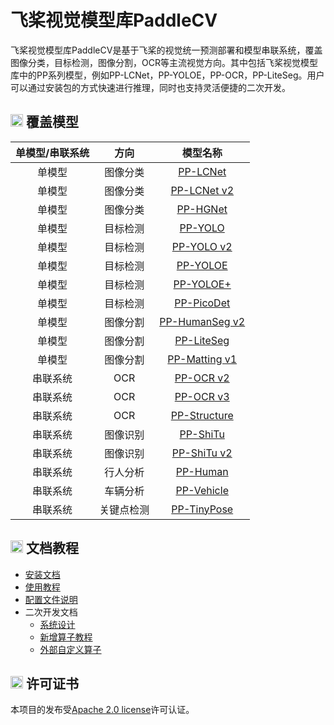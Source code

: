 # 飞桨视觉模型库PaddleCV

飞桨视觉模型库PaddleCV是基于飞桨的视觉统一预测部署和模型串联系统，覆盖图像分类，目标检测，图像分割，OCR等主流视觉方向。其中包括飞桨视觉模型库中的PP系列模型，例如PP-LCNet，PP-YOLOE，PP-OCR，PP-LiteSeg。用户可以通过安装包的方式快速进行推理，同时也支持灵活便捷的二次开发。

## <img src="https://user-images.githubusercontent.com/48054808/157827140-03ffaff7-7d14-48b4-9440-c38986ea378c.png" width="20"/> 覆盖模型

| 单模型/串联系统 | 方向 | 模型名称
|:------:|:-----:|:------:|
| 单模型 |   图像分类 |  [PP-LCNet](configs/single_op/PP-LCNet.yml) |
| 单模型 |   图像分类 |  [PP-LCNet v2](configs/single_op/PP-LCNetV2.yml) |
| 单模型 |   图像分类 |  [PP-HGNet](configs/single_op/PP-HGNet.yml) |
| 单模型 |   目标检测 |  [PP-YOLO](configs/single_op/PP-YOLO.yml) |
| 单模型 |   目标检测 |  [PP-YOLO v2](configs/single_op/PP-YOLOv2.yml) |
| 单模型 |   目标检测 |  [PP-YOLOE](configs/single_op/PP-YOLOE.yml) |
| 单模型 |   目标检测 |  [PP-YOLOE+](configs/single_op/PP-YOLOE+.yml) |
| 单模型 |   目标检测 |  [PP-PicoDet](configs/single_op/PP-PicoDet.yml) |
| 单模型 |   图像分割 |  [PP-HumanSeg v2](configs/single_op/PP-HumanSegV2.yml) |
| 单模型 |   图像分割 |  [PP-LiteSeg](configs/single_op/PP-LiteSeg.yml) |
| 单模型 |   图像分割 |  [PP-Matting v1](configs/single_op/PP-MattingV1.yml) |
| 串联系统 |   OCR |  [PP-OCR v2](configs/system/PP-OCRv2.yml) |
| 串联系统 |   OCR |  [PP-OCR v3](configs/system/PP-OCRv3.yml) |
| 串联系统 |   OCR |  [PP-Structure](configs/system/PP-Structure.yml) |
| 串联系统 |   图像识别 |  [PP-ShiTu](configs/system/PP-ShiTu.yml) |
| 串联系统 |   图像识别 |  [PP-ShiTu v2](configs/system/PP-ShiTuV2.yml) |
| 串联系统 |   行人分析 |  [PP-Human](configs/system/PP-Human.yml) |
| 串联系统 |   车辆分析 |  [PP-Vehicle](configs/system/PP-Vehicle.yml) |
| 串联系统 |   关键点检测 |  [PP-TinyPose](configs/system/PP-TinyPose.yml) |

## <img src="https://user-images.githubusercontent.com/48054808/157828296-d5eb0ccb-23ea-40f5-9957-29853d7d13a9.png" width="20"/> 文档教程

- [安装文档](docs/INSTALL.md)
- [使用教程](docs/GETTING_STARTED.md)
- [配置文件说明](docs/config_anno.md)
- 二次开发文档
  - [系统设计](docs/system_design.md)
  - [新增算子教程](docs/how_to_add_new_op.md)
  - [外部自定义算子](docs/custom_ops.md)

## <img title="" src="https://user-images.githubusercontent.com/48054808/157835345-f5d24128-abaf-4813-b793-d2e5bdc70e5a.png" alt="" width="20"> 许可证书

本项目的发布受[Apache 2.0 license](LICENSE)许可认证。
